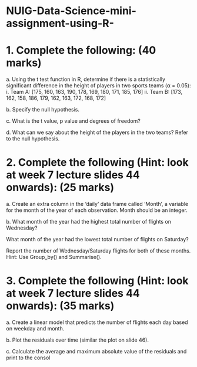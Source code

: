 # NUIG-Data-Science-mini-assignment-using-R-


# 1. Complete the following: (40 marks)
a. Using the t test function in R, determine if there is a statistically significant difference in the height
of players in two sports teams (α = 0.05):
i. Team A: [175, 160, 163, 190, 178, 169, 180, 171, 185, 176]
ii. Team B: [173, 162, 158, 186, 179, 162, 163, 172, 168, 172]


b. Specify the null hypothesis.

c. What is the t value, p value and degrees of freedom?


d. What can we say about the height of the players in the two teams? Refer to the null hypothesis.


# 2. Complete the following (Hint: look at week 7 lecture slides 44 onwards): (25 marks)
a. Create an extra column in the ‘daily’ data frame called ‘Month’, a variable for the month of the year
of each observation. Month should be an integer.


b. What month of the year had the highest total number of flights on Wednesday? 

What month of the year had the lowest total number of flights on Saturday? 

Report the number of Wednesday/Saturday flights for both of these months. Hint: Use Group_by() and Summarise().


# 3. Complete the following (Hint: look at week 7 lecture slides 44 onwards): (35 marks)

a. Create a linear model that predicts the number of flights each day based on weekday and month.

b. Plot the residuals over time (similar the plot on slide 46).

c. Calculate the average and maximum absolute value of the residuals and print to the consol
